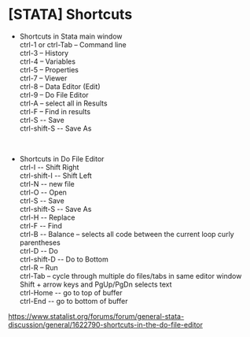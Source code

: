 # [STATA] Shortcuts

- Shortcuts in Stata main window  
ctrl-1 or ctrl-Tab – Command line  
ctrl-3 – History  
ctrl-4 – Variables  
ctrl-5 – Properties  
ctrl-7 – Viewer  
ctrl-8 – Data Editor (Edit)  
ctrl-9 – Do File Editor  
ctrl-A – select all in Results  
ctrl-F – Find in results  
ctrl-S -- Save  
ctrl-shift-S -- Save As  
<br/>
   
- Shortcuts in Do File Editor  
ctrl-I -- Shift Right  
ctrl-shift-I -- Shift Left  
ctrl-N -- new file  
ctrl-O -- Open  
ctrl-S -- Save  
ctrl-shift-S -- Save As  
ctrl-H -- Replace  
ctrl-F -- Find  
ctrl-B -- Balance – selects all code between the current loop curly parentheses  
ctrl-D -- Do  
ctrl-shift-D -- Do to Bottom  
ctrl-R – Run  
ctrl-Tab – cycle through multiple do files/tabs in same editor window  
Shift + arrow keys and PgUp/PgDn selects text  
ctrl-Home -- go to top of buffer  
ctrl-End -- go to bottom of buffer  

https://www.statalist.org/forums/forum/general-stata-discussion/general/1622790-shortcuts-in-the-do-file-editor
